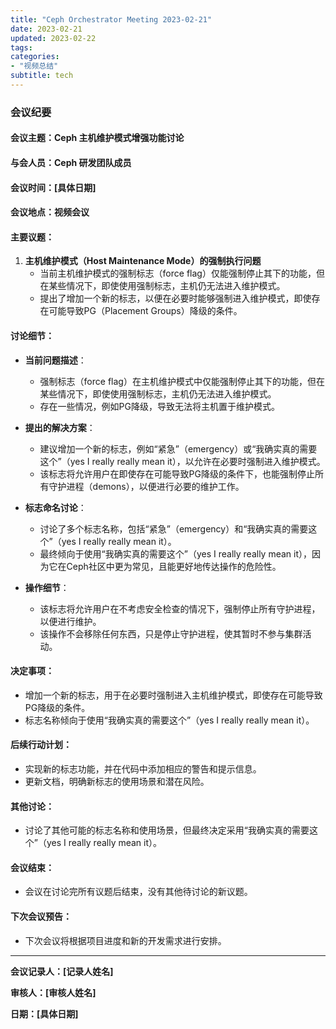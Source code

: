 ```yaml
---
title: "Ceph Orchestrator Meeting 2023-02-21"
date: 2023-02-21
updated: 2023-02-22
tags:
categories:
- "视频总结"
subtitle: tech
---
```



### 会议纪要

#### 会议主题：Ceph 主机维护模式增强功能讨论

#### 与会人员：Ceph 研发团队成员

#### 会议时间：[具体日期]

#### 会议地点：视频会议

#### 主要议题：
1. **主机维护模式（Host Maintenance Mode）的强制执行问题**
   - 当前主机维护模式的强制标志（force flag）仅能强制停止其下的功能，但在某些情况下，即使使用强制标志，主机仍无法进入维护模式。
   - 提出了增加一个新的标志，以便在必要时能够强制进入维护模式，即使存在可能导致PG（Placement Groups）降级的条件。

#### 讨论细节：
- **当前问题描述**：
  - 强制标志（force flag）在主机维护模式中仅能强制停止其下的功能，但在某些情况下，即使使用强制标志，主机仍无法进入维护模式。
  - 存在一些情况，例如PG降级，导致无法将主机置于维护模式。

- **提出的解决方案**：
  - 建议增加一个新的标志，例如“紧急”（emergency）或“我确实真的需要这个”（yes I really really mean it），以允许在必要时强制进入维护模式。
  - 该标志将允许用户在即使存在可能导致PG降级的条件下，也能强制停止所有守护进程（demons），以便进行必要的维护工作。

- **标志命名讨论**：
  - 讨论了多个标志名称，包括“紧急”（emergency）和“我确实真的需要这个”（yes I really really mean it）。
  - 最终倾向于使用“我确实真的需要这个”（yes I really really mean it），因为它在Ceph社区中更为常见，且能更好地传达操作的危险性。

- **操作细节**：
  - 该标志将允许用户在不考虑安全检查的情况下，强制停止所有守护进程，以便进行维护。
  - 该操作不会移除任何东西，只是停止守护进程，使其暂时不参与集群活动。

#### 决定事项：
- 增加一个新的标志，用于在必要时强制进入主机维护模式，即使存在可能导致PG降级的条件。
- 标志名称倾向于使用“我确实真的需要这个”（yes I really really mean it）。

#### 后续行动计划：
- 实现新的标志功能，并在代码中添加相应的警告和提示信息。
- 更新文档，明确新标志的使用场景和潜在风险。

#### 其他讨论：
- 讨论了其他可能的标志名称和使用场景，但最终决定采用“我确实真的需要这个”（yes I really really mean it）。

#### 会议结束：
- 会议在讨论完所有议题后结束，没有其他待讨论的新议题。

#### 下次会议预告：
- 下次会议将根据项目进度和新的开发需求进行安排。

---

**会议记录人：[记录人姓名]**

**审核人：[审核人姓名]**

**日期：[具体日期]**